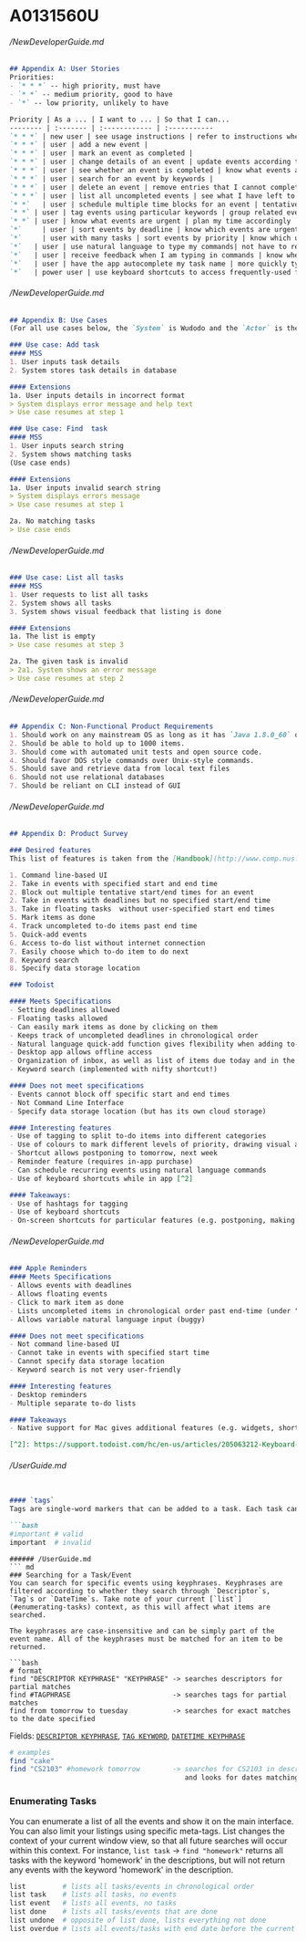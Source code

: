 # A0131560U
###### /NewDeveloperGuide.md
``` md
## Appendix A: User Stories
Priorities: 
- `* * *` -- high priority, must have
- `* *` -- medium priority, good to have
- `*` -- low priority, unlikely to have

Priority | As a ... | I want to ... | So that I can...
-------- | :------- | :------------ | :-----------
`* * *` | new user | see usage instructions | refer to instructions when I forget how to use the App
`* * *` | user | add a new event | 
`* * *` | user | mark an event as completed |
`* * *` | user | change details of an event | update events according to my schedule
`* * *` | user | see whether an event is completed | know what events are incomplete
`* * *` | user | search for an event by keywords |
`* * *` | user | delete an event | remove entries that I cannot complete
`* * *` | user | list all uncompleted events | see what I have left to do
`* *`	| user | schedule multiple time blocks for an event | tentatively plan events
`* *` | user | tag events using particular keywords | group related events
`* *` | user | know what events are urgent | plan my time accordingly
`*`		| user | sort events by deadline | know which events are urgent
`*` 	| user with many tasks | sort events by priority | know which upcoming events are important
`*`   | user | use natural language to type my commands| not have to remember complex commands
`*`   | user | receive feedback when I am typing in commands | know whether I am typing in the command correctly
`*`   | user | have the app autocomplete my task name | more quickly type in commands
`*`   | power user | use keyboard shortcuts to access frequently-used features | more quickly access useful features
```
###### /NewDeveloperGuide.md
``` md
## Appendix B: Use Cases
(For all use cases below, the `System` is Wudodo and the `Actor` is the user, unless specified otherwise)

### Use case: Add task
#### MSS
1. User inputs task details
2. System stores task details in database

#### Extensions
1a. User inputs details in incorrect format
> System displays error message and help text
> Use case resumes at step 1

### Use case: Find  task
#### MSS
1. User inputs search string
2. System shows matching tasks
(Use case ends)

#### Extensions
1a. User inputs invalid search string
> System displays errors message
> Use case resumes at step 1

2a. No matching tasks
> Use case ends
```
###### /NewDeveloperGuide.md
``` md
### Use case: List all tasks
#### MSS
1. User requests to list all tasks
2. System shows all tasks
3. System shows visual feedback that listing is done

#### Extensions
1a. The list is empty
> Use case resumes at step 3

2a. The given task is invalid
> 2a1. System shows an error message
> Use case resumes at step 2
```
###### /NewDeveloperGuide.md
``` md
## Appendix C: Non-Functional Product Requirements
1. Should work on any mainstream OS as long as it has `Java 1.8.0_60` or higher installed.
2. Should be able to hold up to 1000 items.
3. Should come with automated unit tests and open source code.
4. Should favor DOS style commands over Unix-style commands.
5. Should save and retrieve data from local text files
6. Should not use relational databases
7. Should be reliant on CLI instead of GUI
```
###### /NewDeveloperGuide.md
``` md
## Appendix D: Product Survey

### Desired features
This list of features is taken from the [Handbook](http://www.comp.nus.edu.sg/~cs2103/AY1617S1/contents/handbook.html#handbook-project-product).

1. Command line-based UI
2. Take in events with specified start and end time
2. Block out multiple tentative start/end times for an event
2. Take in events with deadlines but no specified start/end time
3. Take in floating tasks  without user-specified start end times
5. Mark items as done
4. Track uncompleted to-do items past end time
5. Quick-add events
6. Access to-do list without internet connection
7. Easily choose which to-do item to do next
8. Keyword search
8. Specify data storage location

### Todoist

#### Meets Specifications
- Setting deadlines allowed
- Floating tasks allowed
- Can easily mark items as done by clicking on them
- Keeps track of uncompleted deadlines in chronological order
- Natural language quick-add function gives flexibility when adding to-do items
- Desktop app allows offline access
- Organization of inbox, as well as list of items due today and in the new week allows easy choice of what to-do item to do next
- Keyword search (implemented with nifty shortcut!)

#### Does not meet specifications
- Events cannot block off specific start and end times
- Not Command Line Interface
- Specify data storage location (but has its own cloud storage)

#### Interesting features
- Use of tagging to split to-do items into different categories
- Use of colours to mark different levels of priority, drawing visual attention to high-priority items
- Shortcut allows postponing to tomorrow, next week
- Reminder feature (requires in-app purchase)
- Can schedule recurring events using natural language commands
- Use of keyboard shortcuts while in app [^2]

#### Takeaways:
- Use of hashtags for tagging
- Use of keyboard shortcuts
- On-screen shortcuts for particular features (e.g. postponing, making event recurring)
```
###### /NewDeveloperGuide.md
``` md
### Apple Reminders
#### Meets Specifications
- Allows events with deadlines
- Allows floating events
- Click to mark item as done
- Lists uncompleted items in chronological order past end-time (under "Scheduled")
- Allows variable natural language input (buggy)

#### Does not meet specifications
- Not command line-based UI
- Cannot take in events with specified start time
- Cannot specify data storage location
- Keyword search is not very user-friendly

#### Interesting features
- Desktop reminders
- Multiple separate to-do lists

#### Takeaways
- Native support for Mac gives additional features (e.g. widgets, shortcuts in email etc.)

[^2]: https://support.todoist.com/hc/en-us/articles/205063212-Keyboard-shortcuts
```
###### /UserGuide.md
``` md

#### `tags`
Tags are single-word markers that can be added to a task. Each task can have as many `tags` as you want. Hashtags are used to denote a tag.

```bash
#important # valid
important  # invalid
```
```
###### /UserGuide.md
``` md
### Searching for a Task/Event
You can search for specific events using keyphrases. Keyphrases are filtered according to whether they search through `Descriptor`s, `Tag`s or `DateTime`s. Take note of your current [`list`](#enumerating-tasks) context, as this will affect what items are searched.

The keyphrases are case-insensitive and can be simply part of the event name. All of the keyphrases must be matched for an item to be returned.

```bash
# format
find "DESCRIPTOR KEYPHRASE" "KEYPHRASE" -> searches descriptors for partial matches
find #TAGPHRASE                         -> searches tags for partial matches
find from tomorrow to tuesday           -> searches for exact matches to the date specified
```

Fields: [`DESCRIPTOR KEYPHRASE`](#descriptors), [`TAG KEYWORD`](#tags), [`DATETIME KEYPHRASE`](#datetime)

```bash
# examples
find "cake"
find "CS2103" #homework tomorrow        -> searches for CS2103 in descriptors, homework in tags,
                                           and looks for dates matching the date of 'tomorrow'
```

### Enumerating Tasks
You can enumerate a list of all the events and show it on the main interface. You can also limit your listings using specific meta-tags. List changes the context of your current window view, so that all future searches will occur within this context. For instance, `list task` -> `find "homework"` returns all tasks with the keyword 'homework' in the descriptions, but will not return any events with the keyword 'homework' in the description.

```bash
list         # lists all tasks/events in chronological order
list task    # lists all tasks, no events
list event   # lists all events, no tasks
list done    # lists all tasks/events that are done
list undone  # opposite of list done, lists everything not done
list overdue # lists all events/tasks with end date before the current time
```
```

